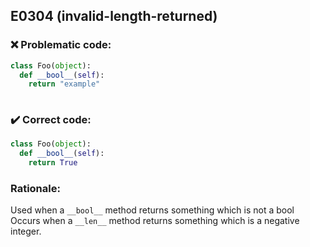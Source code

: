 ## E0304 (invalid-length-returned)

### :x: Problematic code:

```python
class Foo(object):
  def __bool__(self):
    return "example"
 
```

### :heavy_check_mark: Correct code:

```python
class Foo(object):
  def __bool__(self):
    return True
```

### Rationale:

Used when a `__bool__` method returns something which is not a bool
Occurs when a `__len__` method returns something which is a negative integer.

